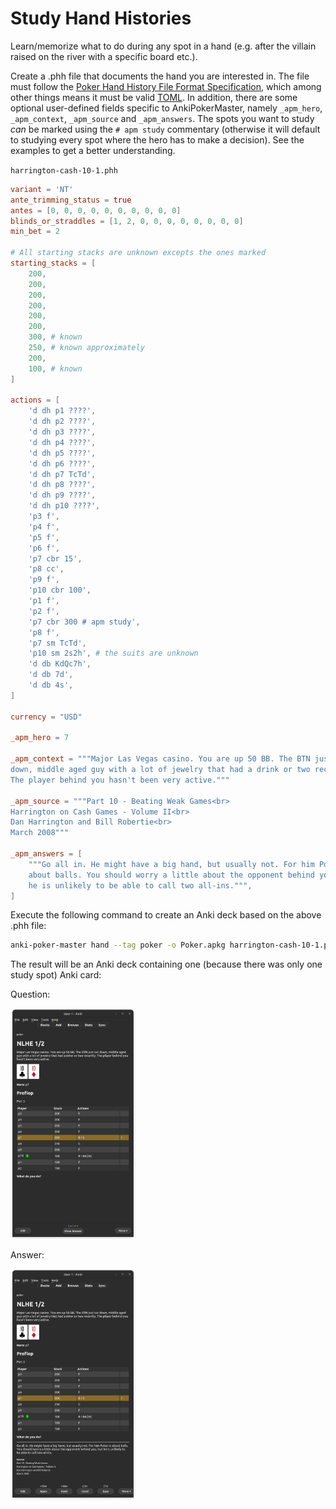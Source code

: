# Study Hand Histories

Learn/memorize what to do during any spot in a hand (e.g. after
the villain raised on the river with a specific board etc.).

Create a .phh file that documents the hand you are interested in. The file must
follow
the [Poker Hand History File Format Specification](https://arxiv.org/html/2312.11753v2),
which among other things means it must be valid [TOML](https://toml.io/). In
addition, there are some optional user-defined fields specific to
AnkiPokerMaster, namely `_apm_hero`, `_apm_context`, `_apm_source`
and `_apm_answers`. The spots you want to study _can_ be marked using
the `# apm study` commentary (otherwise it will default to studying every spot
where the hero has to make a decision). See the examples to get a better
understanding.

`harrington-cash-10-1.phh`

```toml
variant = 'NT'
ante_trimming_status = true
antes = [0, 0, 0, 0, 0, 0, 0, 0, 0, 0]
blinds_or_straddles = [1, 2, 0, 0, 0, 0, 0, 0, 0, 0]
min_bet = 2

# All starting stacks are unknown excepts the ones marked
starting_stacks = [
    200,
    200,
    200,
    200,
    200,
    200,
    300, # known
    250, # known approximately
    200,
    100, # known
]

actions = [
    'd dh p1 ????',
    'd dh p2 ????',
    'd dh p3 ????',
    'd dh p4 ????',
    'd dh p5 ????',
    'd dh p6 ????',
    'd dh p7 TcTd',
    'd dh p8 ????',
    'd dh p9 ????',
    'd dh p10 ????',
    'p3 f',
    'p4 f',
    'p5 f',
    'p6 f',
    'p7 cbr 15',
    'p8 cc',
    'p9 f',
    'p10 cbr 100',
    'p1 f',
    'p2 f',
    'p7 cbr 300 # apm study',
    'p8 f',
    'p7 sm TcTd',
    'p10 sm 2s2h', # the suits are unknown
    'd db KdQc7h',
    'd db 7d',
    'd db 4s',
]

currency = "USD"

_apm_hero = 7

_apm_context = """Major Las Vegas casino. You are up 50 BB. The BTN just sat
down, middle aged guy with a lot of jewelry that had a drink or two recently.
The player behind you hasn't been very active."""

_apm_source = """Part 10 - Beating Weak Games<br>
Harrington on Cash Games - Volume II<br>
Dan Harrington and Bill Robertie<br>
March 2008"""

_apm_answers = [
    """Go all in. He might have a big hand, but usually not. For him Poker is
    about balls. You should worry a little about the opponent behind you, but
    he is unlikely to be able to call two all-ins.""",
]
```

Execute the following command to create an Anki deck based on the above .phh
file:

```bash
anki-poker-master hand --tag poker -o Poker.apkg harrington-cash-10-1.phh
```

The result will be an Anki deck containing one (because there was only one study
spot) Anki card:

Question:

<a href="https://github.com/omarkohl/anki-poker-master/blob/main/docs/screenshots/hand_harrington-cash-10-1_q.png">
    <img
        src="https://raw.githubusercontent.com/omarkohl/anki-poker-master/refs/heads/main/docs/screenshots/hand_harrington-cash-10-1_q.png"
        width="200"
        alt="Screenshot of the 'question' side of the resulting Anki card"
        >
</a>

Answer:

<a href="https://github.com/omarkohl/anki-poker-master/blob/main/docs/screenshots/hand_harrington-cash-10-1_q.png">
    <img
        src="https://raw.githubusercontent.com/omarkohl/anki-poker-master/refs/heads/main/docs/screenshots/hand_harrington-cash-10-1_a.png"
        width="200"
        alt="Screenshot of the 'answer' side of the resulting Anki card"
        >
</a>

